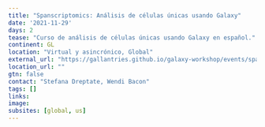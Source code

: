 ```yaml
---
title: "Spanscriptomics: Análisis de células únicas usando Galaxy"
date: '2021-11-29'
days: 2
tease: "Curso de análisis de células únicas usando Galaxy en español."
continent: GL
location: "Virtual y asincrónico, Global"
external_url: "https://gallantries.github.io/galaxy-workshop/events/spanscriptomics/"
location_url: ""
gtn: false
contact: "Stefana Dreptate, Wendi Bacon"
tags: []
links:
image: 
subsites: [global, us]
---
```

